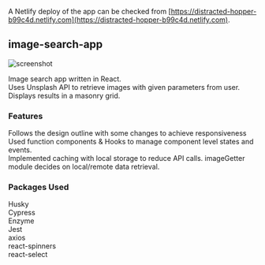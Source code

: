 A Netlify deploy of the app can be checked from [https://distracted-hopper-b99c4d.netlify.com](https://distracted-hopper-b99c4d.netlify.com).

## image-search-app

![screenshot](https://nimbus-screenshots.s3.amazonaws.com/s/5d1252b1bc5dc86089bf54f257102942.png  "screenshot")

Image search app written in React. <br>
Uses Unsplash API to retrieve images with given parameters from user. Displays results in a masonry grid.

### Features

Follows the design outline with some changes to achieve responsiveness <br>
Used function components & Hooks to manage component level states and events.<br>
Implemented caching with local storage to reduce API calls. imageGetter module decides on local/remote data retrieval.<br>

### Packages Used
Husky<br>
Cypress<br>
Enzyme<br>
Jest<br>
axios<br>
react-spinners<br>
react-select<br>
